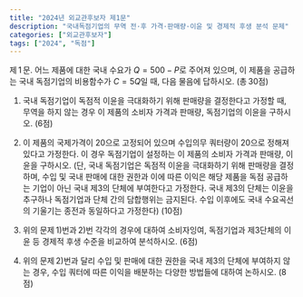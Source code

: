 ```yaml
---
title: "2024년 외교관후보자 제1문"
description: "국내독점기업의 무역 전·후 가격·판매량·이윤 및 경제적 후생 분석 문제"
categories: ["외교관후보자"]
tags: ["2024", "독점"]
---
```


제 1 문. 어느 제품에 대한 국내 수요가 $Q = 500 - P$로 주어져 있으며, 이 제품을 공급하는 국내 독점기업의 비용함수가 $C = 5Q$일 때, 다음 물음에 답하시오. (총 30점)

1) 국내 독점기업이 독점적 이윤을 극대화하기 위해 판매량을 결정한다고 가정할 때, 무역을 하지 않는 경우 이 제품의 소비자 가격과 판매량, 독점기업의 이윤을 구하시오. (6점)

2) 이 제품의 국제가격이 20으로 고정되어 있으며 수입의무 쿼터량이 20으로 정해져 있다고 가정한다. 이 경우 독점기업이 설정하는 이 제품의 소비자 가격과 판매량, 이윤을 구하시오. (단, 국내 독점기업은 독점적 이윤을 극대화하기 위해 판매량을 결정하며, 수입 및 국내 판매에 대한 권한과 이에 따른 이익은 해당 제품을 독점 공급하는 기업이 아닌 국내 제3의 단체에 부여한다고 가정한다. 국내 제3의 단체는 이윤을 추구하나 독점기업과 단체 간의 담합행위는 금지된다. 수입 이후에도 국내 수요곡선의 기울기는 종전과 동일하다고 가정한다) (10점)

3) 위의 문제 1)번과 2)번 각각의 경우에 대하여 소비자잉여, 독점기업과 제3단체의 이윤 등 경제적 후생 수준을 비교하여 분석하시오. (6점)

4) 위의 문제 2)번과 달리 수입 및 판매에 대한 권한을 국내 제3의 단체에 부여하지 않는 경우, 수입 쿼터에 따른 이익을 배분하는 다양한 방법들에 대하여 논하시오. (8점)
